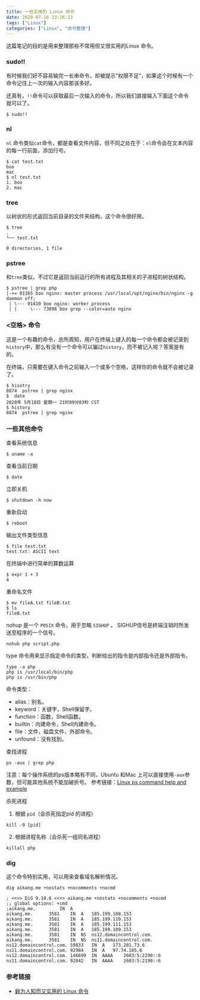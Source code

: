 ```yaml
---
title: 一些实用的 Linux 命令
date: 2020-07-16 23:26:13
tags: ["Linux"]
categories: ["Linux", "命令整理"]
---
```


这篇笔记的目的是用来整理那些不常用但又很实用的Linux 命令。

<!-- more -->

### sudo!!
有时候我们好不容易输完一长串命令，却被提示”权限不足”，如果这个时候有一个命令记住上一次的输入内容那该多好。

还真有，`!!`命令可以获取最后一次输入的命令，所以我们直接输入下面这个命令就可以了。
```
$ sudo!!
```

### nl
`nl` 命令类似`cat`命令，都是查看文件内容，但不同之处在于：`nl`命令会在文本内容的每一行前面，添加行号。

```
$ cat test.txt
boo
mac
$ nl test.txt
1. boo
2. mac
```

### tree
以树状的形式返回当前目录的文件夹结构，这个命令很好用。

```
$ tree 
.
└── test.txt

0 directories, 1 file
```

### pstree
和`tree`类似，不过它是返回当前运行的所有进程及其相关的子进程的树状结构。
```
$ pstree | grep php
|-+= 01365 boo nginx: master process /usr/local/opt/nginx/bin/nginx -g daemon off;
 | \--- 01410 boo nginx: worker process
 | |     \--- 73098 boo grep --color=auto nginx
```

### <空格> 命令
这是一个有趣的命令，总所周知，用户在终端上键入的每一个命令都会被记录到`history`中，那么有没有一个命令可以骗过`history`，而不被记入呢？答案是有的。

在终端，只需要在键入命令之前输入一个或多个空格，这样你的命令就不会被记录了。
```
$ hisotry
8874  pstree | grep nginx
$  date
2020年 5月18日 星期一 21时09分03秒 CST
$ history
8874  pstree | grep nginx
```

### 一些其他命令
查看系统信息
```
$ uname -a 
```

查看当前日期
```
$ date
```

立即关机
```
$ shutdown -h now
```

重新启动
```
$ reboot
```

输出文件类型信息
```
$ file test.txt
test.txt: ASCII text
```

在终端中进行简单的算数运算
```
$ expr 1 + 3
4 
```

重命名文件
```
$ mv fileA.txt fileB.txt
$ ls
fileB.txt
```

nohup 是一个 `POSIX` 命令，用于忽略 `SIGHUP` 。 SIGHUP信号是終端注销时所发送至程序的一个信号。

```
nohub php script.php
```

type 命令用来显示指定命令的类型，判断给出的指令是内部指令还是外部指令。
```
type -a php
php is /usr/local/bin/php
php is /usr/bin/php
```
命令类型：
* alias：别名。
* keyword：关键字，Shell保留字。
* function：函数，Shell函数。
* builtin：内建命令，Shell内建命令。
* file：文件，磁盘文件，外部命令。
* unfound：没有找到。

查找进程

```
ps -aux | grep php
```
注意：每个操作系统的ps版本略有不同，Ubuntu 和Mac 上可以直接使用`-aux`参数，但可能其他系统不能加破折号。
参考链接：[Linux ps command help and example](https://www.computerhope.com/unix/ups.htm)

杀死进程

1. 根据 `pid`（会杀死指定pid 的进程）

```
kill -9 [pid]
```
2. 根据进程名称（会杀死一组同名进程）

```
killall php
```


### dig
这个命令特别实用，可以用来查看域名解析情况。

```
dig aikang.me +nostats +nocomments +nocmd

; <<>> DiG 9.10.6 <<>> aikang.me +nostats +nocomments +nocmd
;; global options: +cmd
;aikang.me.			IN	A
aikang.me.		3581	IN	A	185.199.108.153
aikang.me.		3581	IN	A	185.199.110.153
aikang.me.		3581	IN	A	185.199.111.153
aikang.me.		3581	IN	A	185.199.109.153
aikang.me.		3581	IN	NS	ns12.domaincontrol.com.
aikang.me.		3581	IN	NS	ns11.domaincontrol.com.
ns12.domaincontrol.com.	59833	IN	A	173.201.73.6
ns11.domaincontrol.com.	92984	IN	A	97.74.105.6
ns12.domaincontrol.com.	146699	IN	AAAA	2603:5:2290::6
ns11.domaincontrol.com.	92042	IN	AAAA	2603:5:2190::6
```

### 参考链接
* [鲜为人知而又实用的 Linux 命令](https://blog.csdn.net/zhu_xun/article/details/17018799)